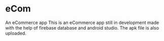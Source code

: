 # eCom
An eCommerce app
This is an eCommerce app still in development made with the help of firebase database and android studio.
The apk file is also uploaded.
